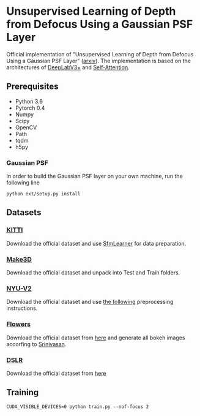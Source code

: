 # Unsupervised Learning of Depth from Defocus Using a Gaussian PSF Layer
Official implementation of "Unsupervised Learning of Depth from Defocus Using a Gaussian PSF Layer" ([arxiv](https://arxiv.org/)).
The implementation is based on the architectures of [DeepLabV3+](https://github.com/jfzhang95/pytorch-deeplab-xception) and [Self-Attention](https://github.com/heykeetae/Self-Attention-GAN).

## Prerequisites
- Python 3.6
- Pytorch 0.4
- Numpy
- Scipy
- OpenCV
- Path
- tqdm
- h5py
### Gaussian PSF
In order to build the Gaussian PSF layer on your own machine, run the following line
```
python ext/setup.py install
```

## Datasets
### [KITTI](http://www.cvlibs.net/datasets/kitti/index.php)
Download the official dataset and use [SfmLearner](https://github.com/ClementPinard/SfmLearner-Pytorch) for data preparation.

### [Make3D](http://make3d.cs.cornell.edu/data.html)
Download the official dataset and unpack into Test and Train folders.

### [NYU-V2](https://cs.nyu.edu/~silberman/datasets/nyu_depth_v2.html)
Download the official dataset and use [the following](https://github.com/janivanecky/Depth-Estimation/tree/master/dataset) preprocessing instructions.

### [Flowers](https://github.com/google/aperture_supervision)
Download the official dataset from [here](https://people.eecs.berkeley.edu/~pratul/) and generate all bokeh images accorfing to [Srinivasan](https://github.com/google/aperture_supervision).

### [DSLR](https://github.com/marcelampc/d3net_depth_estimation)
Download the official dataset from [here](https://github.com/marcelampc/d3net_depth_estimation/tree/master/dfd_datasets)

## Training
```
CUDA_VISIBLE_DEVICES=0 python train.py --nof-focus 2
```